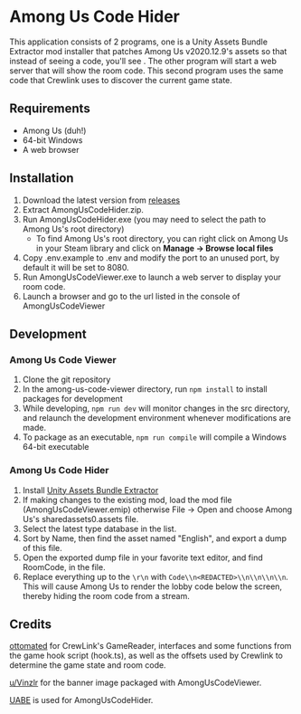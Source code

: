 # Among Us Code Hider
This application consists of 2 programs, one is a Unity Assets Bundle Extractor mod installer that patches Among Us v2020.12.9's assets so that instead of seeing a code, you'll see <REDACTED>. The other program will start a web server that will show the room code. This second program uses the same code that Crewlink uses to discover the current game state.

## Requirements
* Among Us (duh!)
* 64-bit Windows
* A web browser

## Installation
1. Download the latest version from [releases](https://github.com/proEndreeper/AmongUsCodeHider/releases)
2. Extract AmongUsCodeHider.zip.
3. Run AmongUsCodeHider.exe (you may need to select the path to Among Us's root directory)
	- To find Among Us's root directory, you can right click on Among Us in your Steam library and click on **Manage -> Browse local files**
4. Copy .env.example to .env and modify the port to an unused port, by default it will be set to 8080.
5. Run AmongUsCodeViewer.exe to launch a web server to display your room code.
6. Launch a browser and go to the url listed in the console of AmongUsCodeViewer

## Development

### Among Us Code Viewer
1. Clone the git repository
2. In the among-us-code-viewer directory, run `npm install` to install packages for development
3. While developing, `npm run dev` will monitor changes in the src directory, and relaunch the development environment whenever modifications are made.
4. To package as an executable, `npm run compile` will compile a Windows 64-bit executable

### Among Us Code Hider
1. Install [Unity Assets Bundle Extractor](https://github.com/DerPopo/UABE/releases/tag/2.2stabled)
2. If making changes to the existing mod, load the mod file (AmongUsCodeViewer.emip) otherwise File -> Open and choose Among Us's sharedassets0.assets file.
3. Select the latest type database in the list.
4. Sort by Name, then find the asset named "English", and export a dump of this file.
5. Open the exported dump file in your favorite text editor, and find RoomCode, in the file.
6. Replace everything up to the `\r\n` with `Code\\n<REDACTED>\\n\\n\\n\\n`. This will cause Among Us to render the lobby code below the screen, thereby hiding the room code from a stream.

## Credits
[ottomated](https://github.com/ottomated) for CrewLink's GameReader, interfaces and some functions from the game hook script (hook.ts), as well as the offsets used by Crewlink to determine the game state and room code.

[u/Vinzlr](https://www.reddit.com/user/Vinzlr) for the banner image packaged with AmongUsCodeViewer.

[UABE](https://github.com/DerPopo/UABE/releases/tag/2.2stabled) is used for AmongUsCodeHider.
